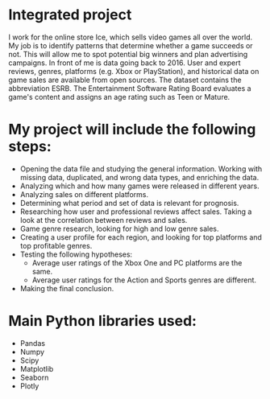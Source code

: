 # Integrated project
I work for the online store Ice, which sells video games all over the world. My job is to identify patterns that determine whether a game succeeds or not. This will allow me to spot potential big winners and plan advertising campaigns.
In front of me is data going back to 2016. User and expert reviews, genres, platforms (e.g. Xbox or PlayStation), and historical data on game sales are available from open sources. The dataset contains the abbreviation ESRB. The Entertainment Software Rating Board evaluates a game's content and assigns an age rating such as Teen or Mature.

# My project will include the following steps:
- Opening the data file and studying the general information. Working with missing data, duplicated, and wrong data types, and enriching the data.
- Analyzing which and how many games were released in different years.
- Analyzing sales on different platforms.
- Determining what period and set of data is relevant for prognosis.
- Researching how user and professional reviews affect sales. Taking a look at the correlation between reviews and sales.
- Game genre research, looking for high and low genre sales.
- Creating a user profile for each region, and looking for top platforms and top profitable genres.
- Testing the following hypotheses:
  - Average user ratings of the Xbox One and PC platforms are the same.
  - Average user ratings for the Action and Sports genres are different.
- Making the final conclusion.

# Main Python libraries used:
- Pandas
- Numpy
- Scipy
- Matplotlib
- Seaborn
- Plotly

